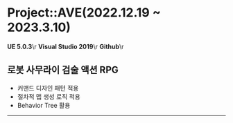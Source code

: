 # Project::AVE(2022.12.19 ~ 2023.3.10)
__UE 5.0.3__\r
__Visual Studio 2019__\r
__Github__\r
## 로봇 사무라이 검술 액션 RPG
+ 커맨드 디자인 패턴 적용
+ 절차적 맵 생성 로직 적용
+ Behavior Tree 활용
---

